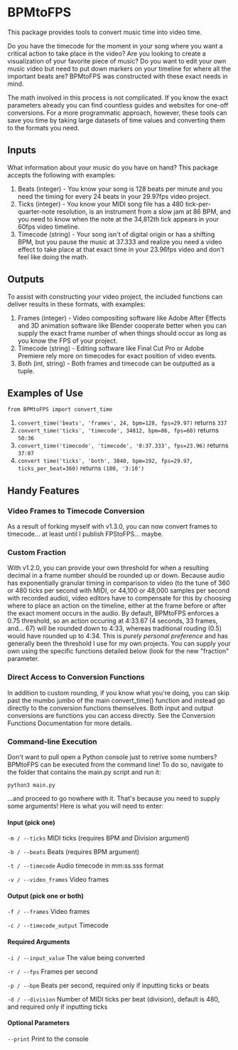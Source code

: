 # BPMtoFPS
This package provides tools to convert music time into video time.

Do you have the timecode for the moment in your song where you want a critical action to take place in the video? Are you looking to create a visualization of your favorite piece of music? Do you want to edit your own music video but need to put down markers on your timeline for where all the important beats are? BPMtoFPS was constructed with these exact needs in mind.

The math involved in this process is not complicated. If you know the exact parameters already you can find countless guides and websites for one-off conversions. For a more programmatic approach, however, these tools can save you time by taking large datasets of time values and converting them to the formats you need.

## Inputs
What information about your music do you have on hand? This package accepts the following with examples:
1. Beats (integer) - You know your song is 128 beats per minute and you need the timing for every 24 beats in your 29.97fps video project.
2. Ticks (integer) - You know your MIDI song file has a 480 tick-per-quarter-note resolution, is an instrument from a slow jam at 86 BPM, and you need to know when the note at the 34,812th tick appears in your 60fps video timeline.
3. Timecode (string) - Your song isn't of digital origin or has a shifting BPM, but you pause the music at 37.333 and realize you need a video effect to take place at that exact time in your 23.96fps video and don't feel like doing the math.

## Outputs
To assist with constructing your video project, the included functions can deliver results in these formats, with examples:
1. Frames (integer) - Video compositing software like Adobe After Effects and 3D animation software like Blender cooperate better when you can supply the exact frame number of when things should occur as long as you know the FPS of your project.
2. Timecode (string) - Editing software like Final Cut Pro or Adobe Premiere rely more on timecodes for exact position of video events.
3. Both (int, string) - Both frames and timecode can be outputted as a tuple.

## Examples of Use
`from BPMtoFPS import convert_time`
1. `convert_time('beats', 'frames', 24, bpm=128, fps=29.97)`
returns `337`
2. `convert_time('ticks', 'timecode', 34812, bpm=86, fps=60)`
returns `50:36`
3. `convert_time('timecode', 'timecode', '0:37.333', fps=23.96)`
returns `37:07`
4. `convert time('ticks', 'both', 3840, bpm=192, fps=29.97, ticks_per_beat=360)`
returns `(100, '3:10')`

## Handy Features

### Video Frames to Timecode Conversion
As a result of forking myself with v1.3.0, you can now convert frames to timecode... at least until I publish FPStoFPS... maybe.

### Custom Fraction
With v1.2.0, you can provide your own threshold for when a resulting decimal in a frame number should be rounded up or down. Because audio has exponentially granular timing in comparison to video (to the tune of 360 or 480 ticks per second with MIDI, or 44,100 or 48,000 samples per second with recorded audio), video editors have to compensate for this by choosing where to place an action on the timeline, either at the frame before or after the exact moment occurs in the audio. By default, BPMtoFPS enforces a 0.75 threshold, so an action occuring at 4:33.67 (4 seconds, 33 frames, and... 67) will be rounded down to 4:33, whereas traditional rouding (0.5) would have rounded up to 4:34. This is *purely personal preference* and has generally been the threshold I use for my own projects. You can supply your own using the specific functions detailed below (look for the new "fraction" parameter.

### Direct Access to Conversion Functions
In addition to custom rounding, if you know what you're doing, you can skip past the mumbo jumbo of the main convert_time() function and instead go directly to the conversion functions themselves. Both input and output conversions are functions you can access directly. See the Conversion Functions Documentation for more details.

### Command-line Execution
Don't want to pull open a Python console just to retrive some numbers? BPMtoFPS can be executed from the command line! To do so, navigate to the folder that contains the main.py script and run it:

`python3 main.py`

...and proceed to go nowhere with it. That's because you need to supply some arguments! Here is what you will need to enter:

#### Input (pick one)
`-m / --ticks` MIDI ticks (requires BPM and Division argument)

`-b / --beats` Beats (requires BPM argument)

`-t / --timecode` Audio timecode in mm:ss.sss format

`-v / --video_frames` Video frames

#### Output (pick one or both)
`-f / --frames` Video frames

`-c / --timecode_output` Timecode

#### Required Arguments
`-i / --input_value` The value being converted

`-r / --fps` Frames per second

`-p / --bpm` Beats per second, required only if inputting ticks or beats

`-d / --division` Number of MIDI ticks per beat (division), default is 480, and required only if inputting ticks

#### Optional Parameters
`--print` Print to the console

